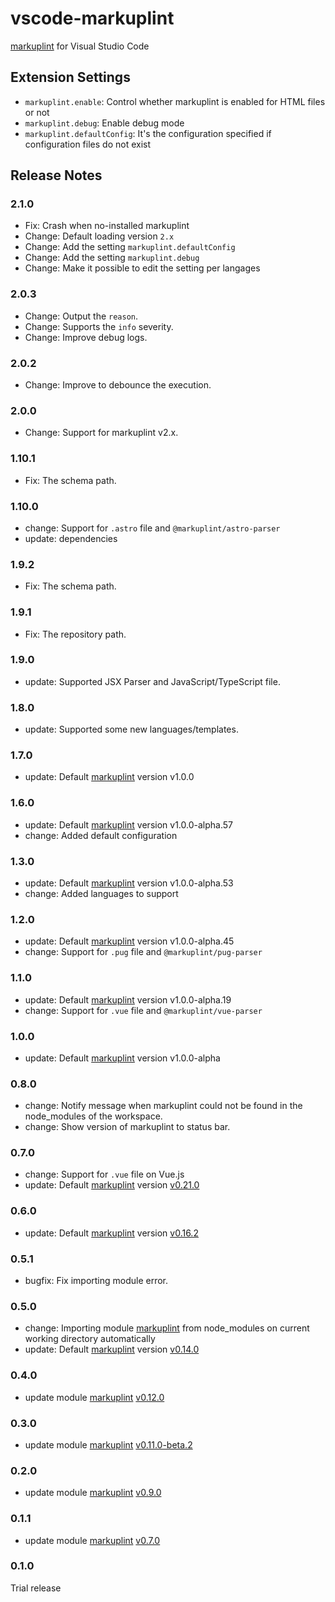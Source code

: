 # vscode-markuplint

[markuplint](https://markuplint.dev) for Visual Studio Code

## Extension Settings

-   `markuplint.enable`: Control whether markuplint is enabled for HTML files or not
-   `markuplint.debug`: Enable debug mode
-   `markuplint.defaultConfig`: It's the configuration specified if configuration files do not exist

## Release Notes

### 2.1.0

-   Fix: Crash when no-installed markuplint
-   Change: Default loading version `2.x`
-   Change: Add the setting `markuplint.defaultConfig`
-   Change: Add the setting `markuplint.debug`
-   Change: Make it possible to edit the setting per langages

### 2.0.3

-   Change: Output the `reason`.
-   Change: Supports the `info` severity.
-   Change: Improve debug logs.

### 2.0.2

-   Change: Improve to debounce the execution.

### 2.0.0

-   Change: Support for markuplint v2.x.

### 1.10.1

-   Fix: The schema path.

### 1.10.0

-   change: Support for `.astro` file and `@markuplint/astro-parser`
-   update: dependencies

### 1.9.2

-   Fix: The schema path.

### 1.9.1

-   Fix: The repository path.

### 1.9.0

-   update: Supported JSX Parser and JavaScript/TypeScript file.

### 1.8.0

-   update: Supported some new languages/templates.

### 1.7.0

-   update: Default [markuplint](https://github.com/markuplint/markuplint) version v1.0.0

### 1.6.0

-   update: Default [markuplint](https://github.com/markuplint/markuplint) version v1.0.0-alpha.57
-   change: Added default configuration

### 1.3.0

-   update: Default [markuplint](https://github.com/markuplint/markuplint) version v1.0.0-alpha.53
-   change: Added languages to support

### 1.2.0

-   update: Default [markuplint](https://github.com/markuplint/markuplint) version v1.0.0-alpha.45
-   change: Support for `.pug` file and `@markuplint/pug-parser`

### 1.1.0

-   update: Default [markuplint](https://github.com/markuplint/markuplint) version v1.0.0-alpha.19
-   change: Support for `.vue` file and `@markuplint/vue-parser`

### 1.0.0

-   update: Default [markuplint](https://github.com/markuplint/markuplint) version v1.0.0-alpha

### 0.8.0

-   change: Notify message when markuplint could not be found in the node_modules of the workspace.
-   change: Show version of markuplint to status bar.

### 0.7.0

-   change: Support for `.vue` file on Vue.js
-   update: Default [markuplint](https://github.com/YusukeHirao/markuplint) version [v0.21.0](https://github.com/YusukeHirao/markuplint/releases/tag/v0.21.0)

### 0.6.0

-   update: Default [markuplint](https://github.com/YusukeHirao/markuplint) version [v0.16.2](https://github.com/YusukeHirao/markuplint/releases/tag/v0.16.2)

### 0.5.1

-   bugfix: Fix importing module error.

### 0.5.0

-   change: Importing module [markuplint](https://github.com/YusukeHirao/markuplint) from node_modules on current working directory automatically
-   update: Default [markuplint](https://github.com/YusukeHirao/markuplint) version [v0.14.0](https://github.com/YusukeHirao/markuplint/releases/tag/v0.14.0)

### 0.4.0

-   update module [markuplint](https://github.com/YusukeHirao/markuplint) [v0.12.0](https://github.com/YusukeHirao/markuplint/releases/tag/v0.12.0)

### 0.3.0

-   update module [markuplint](https://github.com/YusukeHirao/markuplint) [v0.11.0-beta.2](https://github.com/YusukeHirao/markuplint/releases/tag/v0.11.0-beta.2)

### 0.2.0

-   update module [markuplint](https://github.com/YusukeHirao/markuplint) [v0.9.0](https://github.com/YusukeHirao/markuplint/releases/tag/v0.9.0)

### 0.1.1

-   update module [markuplint](https://github.com/YusukeHirao/markuplint) [v0.7.0](https://github.com/YusukeHirao/markuplint/releases/tag/v0.7.0)

### 0.1.0

Trial release
